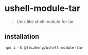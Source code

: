 # ushell-module-tar
> Unix like shell module for tar.

## installation
```shell
npm i -S @feizheng/ushell-module-tar
```
